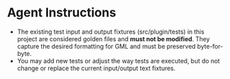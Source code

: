 # Agent Instructions

- The existing test input and output fixtures (src/plugin/tests) in this project are considered golden files and **must not be modified**. They capture the desired formatting for GML and must be preserved byte-for-byte.
- You may add new tests or adjust the way tests are executed, but do not change or replace the current input/output text fixtures.
